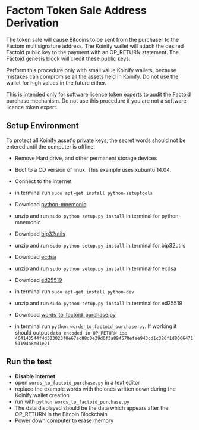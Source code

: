 Factom Token Sale Address Derivation
==========

The token sale will cause Bitcoins to be sent from the purchaser to the Factom multisignature address.  The Koinify wallet will attach the desired Factoid public key to the payment with an OP_RETURN statement. The Factoid genesis block will credit these public keys.

Perform this procedure only with small value Koinify wallets, because mistakes can compromise all the assets held in Koinify. Do not use the wallet for high values in the future either.

This is intended only for software licence token experts to audit the Factoid purchase mechanism.  Do not use this procedure if you are not a software licence token expert.

## Setup Environment

To protect all Koinify asset's private keys, the secret words should not be entered until the computer is offline.

- Remove Hard drive, and other permanent storage devices
- Boot to a CD version of linux. This example uses xubuntu 14.04.
- Connect to the internet
- in terminal run `sudo apt-get install python-setuptools`
- Download [python-mnemonic](https://github.com/trezor/python-mnemonic/archive/master.zip)
- unzip and run `sudo python setup.py install` in terminal for python-mnemonic
- Download [bip32utils](https://github.com/jmcorgan/bip32utils/archive/master.zip)
- unzip and run `sudo python setup.py install` in terminal for bip32utils
- Download [ecdsa](https://pypi.python.org/packages/source/e/ecdsa/ecdsa-0.13.tar.gz#md5=1f60eda9cb5c46722856db41a3ae6670)
- unzip and run `sudo python setup.py install` in terminal for ecdsa
- Download [ed25519](https://pypi.python.org/packages/d5/d6/cd19a64022dc7557d245aad6a943eed7693189b48c58a9adf3bc00ceedc5/ed25519-1.4.tar.gz#md5=7c9401afca45dcb3fdefdc8a5990bab3)
- in terminal run `sudo apt-get install python-dev`
- unzip and run `sudo python setup.py install` in terminal for ed25519

- Download [words_to_factoid_purchase.py](https://raw.githubusercontent.com/FactomProject/FactomDocs/master/wallet_info/token_sale/words_to_factoid_purchase.py)
- in terminal run `python words_to_factoid_purchase.py`.  If working it should output `data encoded in OP_RETURN is: 464143544f4d303023f0e67ac88d0e39d6f3a894570efee943cd1c326f1d866647151194a8e01e21`

## Run the test

- **Disable internet**
- open `words_to_factoid_purchase.py` in a text editor
- replace the example words with the ones written down during the Koinify wallet creation
- run with `python words_to_factoid_purchase.py`
- The data displayed should be the data which appears after the OP_RETURN in the Bitcoin Blockchain
- Power down computer to erase memory

